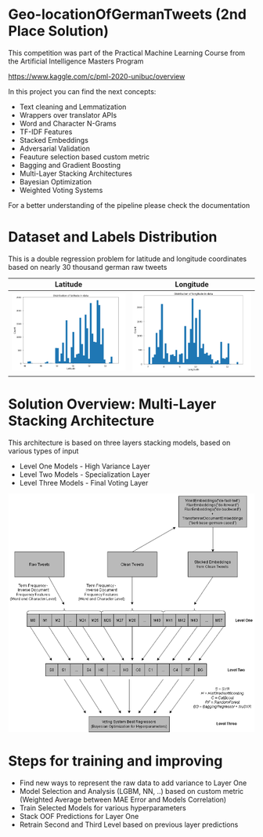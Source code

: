 # Geo-locationOfGermanTweets (2nd Place Solution)

This competition was part of the Practical Machine Learning Course from the Artificial Intelligence Masters Program

https://www.kaggle.com/c/pml-2020-unibuc/overview

In this project you can find the next concepts:
- Text cleaning and Lemmatization
- Wrappers over translator APIs
- Word and Character N-Grams
- TF-IDF Features
- Stacked Embeddings
- Adversarial Validation
- Feauture selection based custom metric
- Bagging and Gradient Boosting
- Multi-Layer Stacking Architectures
- Bayesian Optimization
- Weighted Voting Systems

For a better understanding of the pipeline please check the documentation 

# Dataset and Labels Distribution
This is a double regression problem for latitude and longitude coordinates based on nearly 30 thousand german raw tweets 

Latitude             |  Longitude
:-------------------------:|:-------------------------:
![](https://github.com/AdrianIordache/Geo-locationOfGermanTweets/blob/master/images/latitude.png)  |  ![](https://github.com/AdrianIordache/Geo-locationOfGermanTweets/blob/master/images/longitude.png)

# Solution Overview: Multi-Layer Stacking Architecture

This architecture is based on three layers stacking models, based on various types of input
- Level One Models - High Variance Layer
- Level Two Models - Specialization Layer
- Level Three Models - Final Voting Layer

![Cover Image | 1000x800](https://github.com/AdrianIordache/Geo-locationOfGermanTweets/blob/master/images/solution.png)

# Steps for training and improving
- Find new ways to represent the raw data to add variance to Layer One
- Model Selection and Analysis (LGBM, NN, ..) based on custom metric (Weighted Average between MAE Error and Models Correlation)
- Train Selected Models for various hyperparameters 
- Stack OOF Predictions for Layer One
- Retrain Second and Third Level based on previous layer predictions

